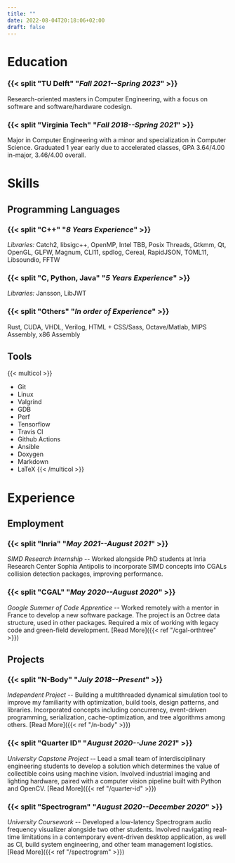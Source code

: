 ```yaml
---
title: ""
date: 2022-08-04T20:18:06+02:00
draft: false
---
```


# Education

### {{< split "TU Delft" "*Fall 2021--Spring 2023*" >}}

Research-oriented masters in Computer Engineering, with a focus on software and software/hardware codesign.

### {{< split "Virginia Tech" "*Fall 2018--Spring 2021*" >}}

Major in Computer Engineering with a minor and specialization in Computer Science.
Graduated 1 year early due to accelerated classes, GPA 3.64/4.00 in-major, 3.46/4.00 overall.

# Skills

## Programming Languages

### {{< split "C++" "*8 Years Experience*" >}}

*Libraries:*
Catch2, libsigc++, OpenMP, Intel TBB, Posix Threads,
Gtkmm, Qt, OpenGL, GLFW, Magnum, CLI11, spdlog,
Cereal, RapidJSON, TOML11, Libsoundio, FFTW

### {{< split "C, Python, Java" "*5 Years Experience*" >}}

*Libraries:*
Jansson, LibJWT

### {{< split "Others" "*In order of Experience*" >}}

Rust, CUDA, VHDL, Verilog, HTML + CSS/Sass, Octave/Matlab, MIPS Assembly, x86 Assembly

## Tools

{{< multicol >}}
- Git
- Linux
- Valgrind
- GDB
- Perf
- Tensorflow
- Travis CI
- Github Actions
- Ansible
- Doxygen
- Markdown
- LaTeX
{{< /multicol >}}

# Experience

## Employment

### {{< split "Inria" "*May 2021--August 2021*" >}}

*SIMD Research Internship* --
Worked alongside PhD students at Inria Research Center Sophia Antipolis to incorporate SIMD concepts into CGALs 
collision detection packages, improving performance.

### {{< split "CGAL" "*May 2020--August 2020*" >}}

*Google Summer of Code Apprentice* --
Worked remotely with a mentor in France to develop a new software package.
The project is an Octree data structure, used in other packages.
Required a mix of working with legacy code and green-field development.
[Read More]({{< ref "/cgal-orthtree" >}})

## Projects

### {{< split "N-Body" "*July 2018--Present*" >}}

*Independent Project* --
Building a multithreaded dynamical simulation tool to improve my
familiarity with optimization, build tools, design patterns, and libraries.
Incorporated concepts including concurrency, event-driven programming,
serialization, cache-optimization, and tree algorithms among others.
[Read More]({{< ref "/n-body" >}})

### {{< split "Quarter ID" "*August 2020--June 2021*" >}}

*University Capstone Project* -- 
Lead a small team of interdisciplinary engineering students
to develop a solution which determines the value of collectible coins using machine vision.
Involved industrial imaging and lighting hardware, 
paired with a computer vision pipeline built with Python and OpenCV.
[Read More]({{< ref "/quarter-id" >}})

### {{< split "Spectrogram" "*August 2020--December 2020*" >}}

*University Coursework* --
Developed a low-latency Spectrogram audio frequency visualizer alongside two other students.
Involved navigating real-time limitations in a contemporary event-driven desktop application,
as well as CI, build system engineering, and other team management logistics.
[Read More]({{< ref "/spectrogram" >}})
